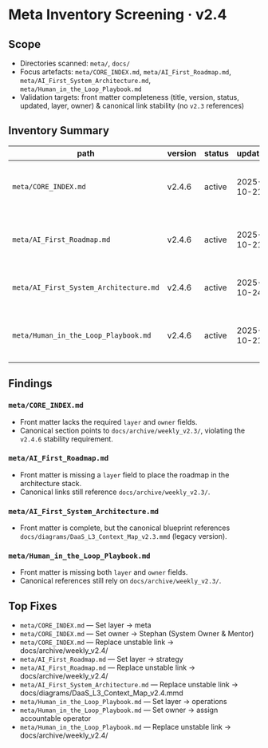 # Meta Inventory Screening · v2.4

## Scope
- Directories scanned: `meta/`, `docs/`
- Focus artefacts: `meta/CORE_INDEX.md`, `meta/AI_First_Roadmap.md`, `meta/AI_First_System_Architecture.md`, `meta/Human_in_the_Loop_Playbook.md`
- Validation targets: front matter completeness (title, version, status, updated, layer, owner) & canonical link stability (no `v2.3` references)

## Inventory Summary

| path | version | status | updated | health |
| --- | --- | --- | --- | --- |
| `meta/CORE_INDEX.md` | v2.4.6 | active | 2025-10-21 | 🔴 mismatch (missing `layer`/`owner`, contains `v2.3` link) |
| `meta/AI_First_Roadmap.md` | v2.4.6 | active | 2025-10-21 | 🔴 mismatch (missing `layer`, contains `v2.3` link) |
| `meta/AI_First_System_Architecture.md` | v2.4.6 | active | 2025-10-24 | 🔴 mismatch (`v2.3` diagram reference) |
| `meta/Human_in_the_Loop_Playbook.md` | v2.4.6 | active | 2025-10-21 | 🔴 mismatch (missing `layer`/`owner`, contains `v2.3` link) |

## Findings

### `meta/CORE_INDEX.md`
- Front matter lacks the required `layer` and `owner` fields.
- Canonical section points to `docs/archive/weekly_v2.3/`, violating the `v2.4.6` stability requirement.

### `meta/AI_First_Roadmap.md`
- Front matter is missing a `layer` field to place the roadmap in the architecture stack.
- Canonical links still reference `docs/archive/weekly_v2.3/`.

### `meta/AI_First_System_Architecture.md`
- Front matter is complete, but the canonical blueprint references `docs/diagrams/DaaS_L3_Context_Map_v2.3.mmd` (legacy version).

### `meta/Human_in_the_Loop_Playbook.md`
- Front matter is missing both `layer` and `owner` fields.
- Canonical references still rely on `docs/archive/weekly_v2.3/`.

## Top Fixes
- `meta/CORE_INDEX.md` — Set layer → meta
- `meta/CORE_INDEX.md` — Set owner → Stephan (System Owner & Mentor)
- `meta/CORE_INDEX.md` — Replace unstable link → docs/archive/weekly_v2.4/
- `meta/AI_First_Roadmap.md` — Set layer → strategy
- `meta/AI_First_Roadmap.md` — Replace unstable link → docs/archive/weekly_v2.4/
- `meta/AI_First_System_Architecture.md` — Replace unstable link → docs/diagrams/DaaS_L3_Context_Map_v2.4.mmd
- `meta/Human_in_the_Loop_Playbook.md` — Set layer → operations
- `meta/Human_in_the_Loop_Playbook.md` — Set owner → assign accountable operator
- `meta/Human_in_the_Loop_Playbook.md` — Replace unstable link → docs/archive/weekly_v2.4/
